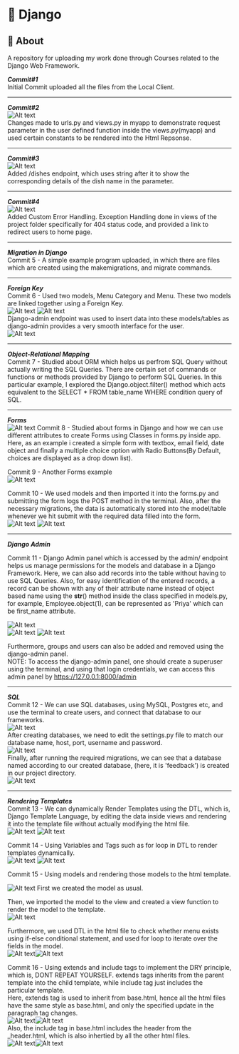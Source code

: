# 🚀 Django  

## 📌 About  
A repository for uploading my work done through Courses related to the Django Web Framework.  
  
_**Commit#1**_  
Initial Commit uploaded all the files from the Local Client.  

---  
  
_**Commit#2**_  
![Alt text](images/home-commit2.png)  
Changes made to urls.py and views.py in myapp to demonstrate request parameter in the user defined function inside the views.py(myapp) and used certain constants to be rendered into the Html Repsonse.  

---  
  
_**Commit#3**_  
![Alt text](images/dishes-commit3.png)  
Added /dishes endpoint, which uses string after it to show the corresponding details of the dish name in the parameter.  

---  

_**Commit#4**_  
![Alt text](images/errorhandling-commit4.png)  
Added Custom Error Handling. Exception Handling done in views of the project folder specifically for 404 status code, and provided a link to redirect users to home page.  

---  

_**Migration in Django**_  
Commit 5 - A simple example program uploaded, in which there are files which are created using the makemigrations, and migrate commands.  

---  

_**Foreign Key**_  
Commit 6 - Used two models, Menu Category and Menu. These two models are linked together using a Foreign Key.  
![Alt text](images/foreign-key1.png)
![Alt text](images/foreign-key2.png)  
Django-admin endpoint was used to insert data into these models/tables as django-admin provides a very smooth interface for the user.  
![Alt text](images/django-admin.png)  

---  

_**Object-Relational Mapping**_  
Commit 7 - Studied about ORM which helps us perfrom SQL Query without actually writing the SQL Queries. There are certain set of commands or functions or methods provided by Django to perform SQL Queries. In this particular example, I explored the Django.object.filter() method which acts equivalent to the SELECT * FROM table_name WHERE condition query of SQL.  

---  

_**Forms**_  
![Alt text](images/forms.png)
Commit 8 - Studied about forms in Django and how we can use different attributes to create Forms using Classes in forms.py inside app. Here, as an example i created a simple form with textbox, email field, date object and finally a multiple choice option with Radio Buttons(By Default, choices are displayed as a drop down list).  

Commit 9 - Another Forms example  
![Alt text](images/forms2.png)  

Commit 10 - We used models and then imported it into the forms.py and submitting the form logs the POST method in the terminal. Also, after the necessary migrations, the data is automatically stored into the model/table whenever we hit submit with the required data filled into the form.  
![Alt text](images/postrequest.png)
![Alt text](images/post-table.png)  

---  

_**Django Admin**_  

Commit 11 - Django Admin panel which is accessed by the admin/ endpoint helps us manage permissions for the models and database in a Django Framework. Here, we can also add records into the table without having to use SQL Queries. Also, for easy identification of the entered records, a record can be shown with any of their attribute name instead of object based name using the __str__() method inside the class specified in models.py, for example, Employee.object(1), can be represented as 'Priya' which can be first_name attribute.  

![Alt text](images/tables.png)  
![Alt text](images/users.png)
![Alt text](images/groups.png)  

Furthermore, groups and users can also be added and removed using the django-admin panel.  
NOTE: To access the django-admin panel, one should create a superuser using the terminal, and using that login credentials, we can access this admin panel by https://127.0.0.1:8000/admin  

---  

_**SQL**_  
Commit 12 - We can use SQL databases, using MySQL, Postgres etc, and use the terminal to create users, and connect that database to our frameworks.  
![Alt text](images/mysql.png)  
After creating databases, we need to edit the settings.py file to match our database name, host, port, username and password.  
![Alt text](images/database.png)  
Finally, after running the required migrations, we can see that a database named according to our created database, (here, it is 'feedback') is created in our project directory.  
![Alt text](images/feedback.png) 

---  

_**Rendering Templates**_      
Commit 13 - We can dynamically Render Templates using the DTL, which is, Django Template Language, by editing the data inside views and rendering it into the template file without actually modifying the html file.  
![Alt text](images/views.png) ![Alt text](images/about.png)  

Commit 14 - Using Variables and Tags such as for loop in DTL to render templates dynamically.  
![Alt text](images/menu.png) ![Alt text](images/menu2.png)  

Commit 15 - Using models and rendering those models to the html template.  

![Alt text](images/models.png)
First we created the model as usual.  

Then, we imported the model to the view and created a view function to render the model to the template.  
![Alt text](images/modelsviews.png)  

Furthermore, we used DTL in the html file to check whether menu exists using if-else conditional statement, and used for loop to iterate over the fields in the model.  
![Alt text](images/menu_card.png)![Alt text](images/modelshtml.png)  

Commit 16 - Using extends and include tags to implement the DRY principle, which is, DONT REPEAT YOURSELF. extends tags inherits from the parent template into the child template, while include tag just includes the particular template.  
Here, extends tag is used to inherit from base.html, hence all the html files have the same style as base.html, and only the specified update in the paragraph tag changes.  
![Alt text](images/extends.png)![Alt text](images/extends2.png)  
Also, the include tag in base.html includes the header from the _header.html, which is also inhertied by all the other html files.  
![Alt text](images/extendsoutput2.png)![Alt text](images/extendsoutput2.png)  
